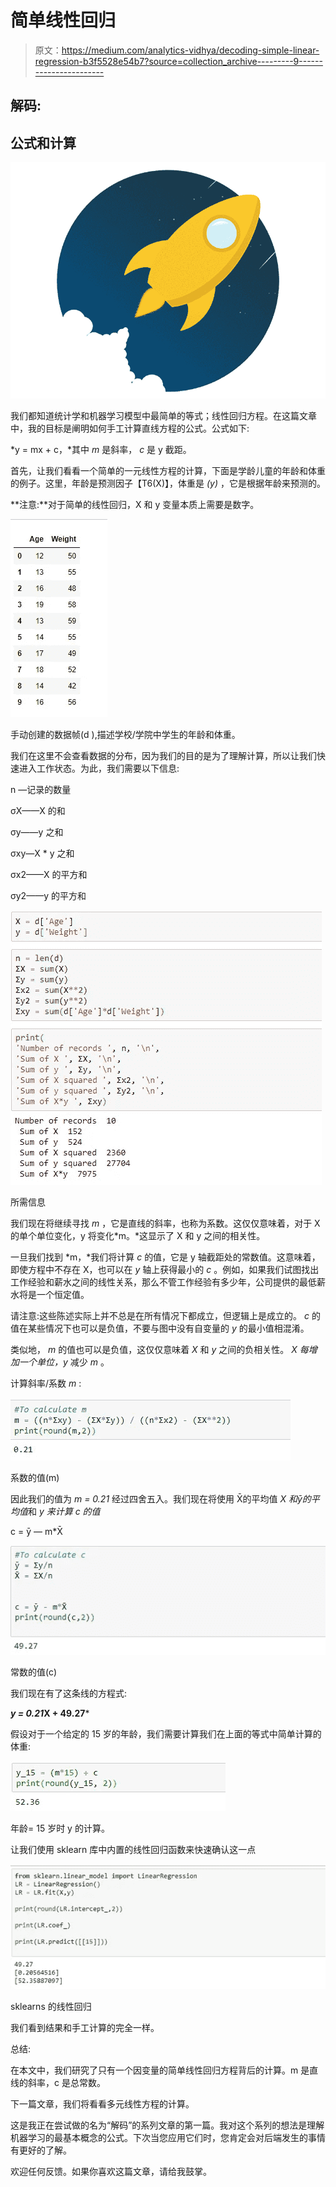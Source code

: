# 简单线性回归

> 原文：<https://medium.com/analytics-vidhya/decoding-simple-linear-regression-b3f5528e54b7?source=collection_archive---------9----------------------->

## 解码:

## 公式和计算

![](img/f6ce45961ed51524239f2d107f31fdaa.png)

我们都知道统计学和机器学习模型中最简单的等式；线性回归方程。在这篇文章中，我的目标是阐明如何手工计算直线方程的公式。公式如下:

*y = mx + c，*其中 *m* 是斜率， *c* 是 y 截距。

首先，让我们看看一个简单的一元线性方程的计算，下面是学龄儿童的年龄和体重的例子。这里，年龄是预测因子【T6(X)】，体重是 *(y)* ，它是根据年龄来预测的。

**注意:**对于简单的线性回归，X 和 y 变量本质上需要是数字。

![](img/4408dbe0ffbd9319103f622d9d9e8fc4.png)

手动创建的数据帧(d ),描述学校/学院中学生的年龄和体重。

我们在这里不会查看数据的分布，因为我们的目的是为了理解计算，所以让我们快速进入工作状态。为此，我们需要以下信息:

n —记录的数量

σX——X 的和

σy——y 之和

σxy—X * y 之和

σx2——X 的平方和

σy2——y 的平方和

![](img/f6c34dd6115ae9e0d3f16bb4e59112d4.png)

所需信息

我们现在将继续寻找 *m* ，它是直线的斜率，也称为系数。这仅仅意味着，对于 X 的单个单位变化，y 将变化*m。*这显示了 X 和 y 之间的相关性。

一旦我们找到 *m，*我们将计算 *c* 的值，它是 y 轴截距处的常数值。这意味着，即使方程中不存在 X，也可以在 *y* 轴上获得最小的 *c* 。例如，如果我们试图找出工作经验和薪水之间的线性关系，那么不管工作经验有多少年，公司提供的最低薪水将是一个恒定值。

请注意:这些陈述实际上并不总是在所有情况下都成立，但逻辑上是成立的。 *c* 的值在某些情况下也可以是负值，不要与图中没有自变量的 *y* 的最小值相混淆。

类似地， *m* 的值也可以是负值，这仅仅意味着 *X* 和 *y* 之间的负相关性。 *X 每增加一个单位，y* 减少 *m* 。

计算斜率/系数 *m* :

![](img/d0d7a308ea2c4e0cf0e9a75a8f2ed488.png)

系数的值(m)

因此我们的值为 *m = 0.21* 经过四舍五入。我们现在将使用 X̄的平均值 *X 和ȳ的平均值*和 *y 来计算 c 的值*

c = ȳ — m*X̄

![](img/ff69f158d1cc4a838674ad77085240e0.png)

常数的值(c)

我们现在有了这条线的方程式:

***y = 0.21*X + 49.27***

假设对于一个给定的 15 岁的年龄，我们需要计算我们在上面的等式中简单计算的体重:

![](img/5885029f91d46c3e6ceb148dee2efe96.png)

年龄= 15 岁时 y 的计算。

让我们使用 sklearn 库中内置的线性回归函数来快速确认这一点

![](img/62c989b1e8bcab33cd00d802245cec37.png)

sklearns 的线性回归

我们看到结果和手工计算的完全一样。

总结:

在本文中，我们研究了只有一个因变量的简单线性回归方程背后的计算。m 是直线的斜率，c 是总常数。

下一篇文章，我们将看看多元线性方程的计算。

这是我正在尝试做的名为“解码”的系列文章的第一篇。我对这个系列的想法是理解机器学习的最基本概念的公式。下次当您应用它们时，您肯定会对后端发生的事情有更好的了解。

欢迎任何反馈。如果你喜欢这篇文章，请给我鼓掌。